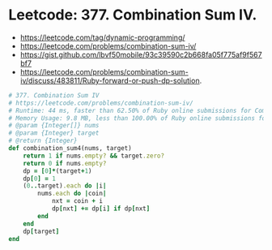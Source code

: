 # Leetcode: 377. Combination Sum IV.

- https://leetcode.com/tag/dynamic-programming/
- https://leetcode.com/problems/combination-sum-iv/
- https://gist.github.com/lbvf50mobile/93c39590c2b668fa05f775af9f567bf7
- https://leetcode.com/problems/combination-sum-iv/discuss/483811/Ruby-forward-or-push-dp-solution.

```Ruby
# 377. Combination Sum IV
# https://leetcode.com/problems/combination-sum-iv/
# Runtime: 44 ms, faster than 62.50% of Ruby online submissions for Combination Sum IV.
# Memory Usage: 9.8 MB, less than 100.00% of Ruby online submissions for Combination Sum IV
# @param {Integer[]} nums
# @param {Integer} target
# @return {Integer}
def combination_sum4(nums, target)
    return 1 if nums.empty? && target.zero?
    return 0 if nums.empty?
    dp = [0]*(target+1)
    dp[0] = 1
    (0..target).each do |i|
        nums.each do |coin|
            nxt = coin + i
            dp[nxt] += dp[i] if dp[nxt]
        end
    end
    dp[target]
end
```